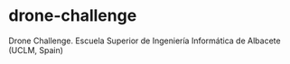# drone-challenge
Drone Challenge. Escuela Superior de Ingeniería Informática de Albacete (UCLM, Spain)
